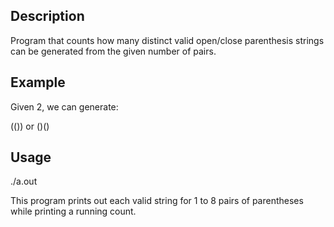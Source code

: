 ## Description

Program that counts how many distinct valid open/close parenthesis strings can be generated from the given number of pairs. 

## Example

Given 2, we can generate:

(()) or
()()

## Usage

./a.out

This program prints out each valid string for 1 to 8 pairs of parentheses while printing a running count.
